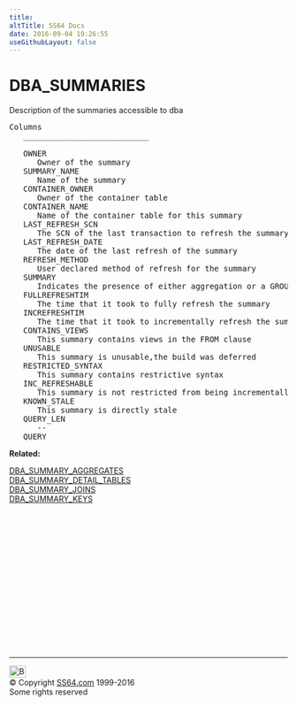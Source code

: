 ```yaml
---
title:
altTitle: SS64 Docs
date: 2016-09-04 19:26:55
useGithubLayout: false
---
```

<!-- #BeginLibraryItem "/Library/head_orad.lbi" --><!-- #EndLibraryItem --><h1>DBA_SUMMARIES </h1><p> Description of the summaries accessible to dba </p> 
 
<pre>Columns
   ___________________________
 
   OWNER
      Owner of the summary
   SUMMARY_NAME
      Name of the summary
   CONTAINER_OWNER
      Owner of the container table
   CONTAINER_NAME
      Name of the container table for this summary
   LAST_REFRESH_SCN
      The SCN of the last transaction to refresh the summary
   LAST_REFRESH_DATE
      The date of the last refresh of the summary
   REFRESH_METHOD
      User declared method of refresh for the summary
   SUMMARY
      Indicates the presence of either aggregation or a GROUP BY
   FULLREFRESHTIM
      The time that it took to fully refresh the summary
   INCREFRESHTIM
      The time that it took to incrementally refresh the summary
   CONTAINS_VIEWS
      This summary contains views in the FROM clause
   UNUSABLE
      This summary is unusable,the build was deferred
   RESTRICTED_SYNTAX
      This summary contains restrictive syntax
   INC_REFRESHABLE
      This summary is not restricted from being incrementally refreshed
   KNOWN_STALE
      This summary is directly stale
   QUERY_LEN
      --
   QUERY</pre>
<p><b>Related:</b></p>
<p><a href="DBA_SUMMARY_AGGREGATES.html">DBA_SUMMARY_AGGREGATES</a><br>
<a href="DBA_SUMMARY_DETAIL_TABLES.html">DBA_SUMMARY_DETAIL_TABLES</a><br>
<a href="DBA_SUMMARY_JOINS.html">DBA_SUMMARY_JOINS</a><br>
<a href="DBA_SUMMARY_KEYS.html">DBA_SUMMARY_KEYS</a><br>
</p><!-- #BeginLibraryItem "/Library/foot_orad.lbi" --><p>
<!-- oracle-footer -->
<ins class="adsbygoogle" style="display:inline-block;width:300px;height:250px" data-ad-client="ca-pub-6140977852749469" data-ad-slot="4275490898"></ins>
<script>
(adsbygoogle = window.adsbygoogle || []).push({});
</script></p>
<hr>
<div id="bl" class="footer"><a href="DBA_SUMMARIES.html#"><img src="../images/top.png" width="30" height="22" alt="Back to the Top"></a></div>
<div id="br" class="footer, tagline">© Copyright <a href="../index.html">SS64.com</a> 1999-2016<br>
Some rights reserved</div>
<!-- #EndLibraryItem -->

